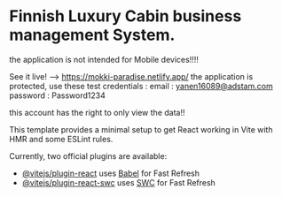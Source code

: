 # Finnish Luxury Cabin business management System.
the application is not intended for Mobile devices!!!!

See it live! --> https://mokki-paradise.netlify.app/
the application is protected, use these test credentials :
email : yanen16089@adstam.com
password : Password1234

this account has the right to only view the data!! 


This template provides a minimal setup to get React working in Vite with HMR and some ESLint rules.

Currently, two official plugins are available:

- [@vitejs/plugin-react](https://github.com/vitejs/vite-plugin-react/blob/main/packages/plugin-react/README.md) uses [Babel](https://babeljs.io/) for Fast Refresh
- [@vitejs/plugin-react-swc](https://github.com/vitejs/vite-plugin-react-swc) uses [SWC](https://swc.rs/) for Fast Refresh
